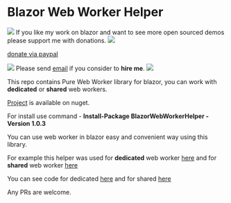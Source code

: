 # Blazor Web Worker Helper


![](https://placehold.it/15/4747d1/000000?text=+) 
If you like my work on blazor and want to see more open sourced demos please support me with donations.
![](https://placehold.it/15/4747d1/000000?text=+) 

[donate via paypal](https://www.paypal.me/VakhtangiAbashidze/50)


![](https://placehold.it/15/00e600/000000?text=+) 
Please send [email](VakhtangiAbashidze@gmail.com) if you consider to **hire me**.
![](https://placehold.it/15/00e600/000000?text=+) 


This repo contains Pure Web Worker library for blazor, you can work with **dedicated** or **shared** web workers.

[Project](https://www.nuget.org/packages/BlazorWebWorkerHelper/) is available on nuget.

For install use command - **Install-Package BlazorWebWorkerHelper -Version 1.0.3**

You can use web worker in blazor easy and convenient way using this library.


For example this helper was used for **dedicated** web worker [here](https://lupblazordemos.z13.web.core.windows.net/DedicatedWebWorkerPage)
and for **shared** web worker [here](https://lupblazordemos.z13.web.core.windows.net/SharedWebWorkerPage)


You can see code for dedicated [here](https://github.com/Lupusa87/LupusaBlazorProjects/blob/master/BlazorApp1/Pages/DedicatedWebWorkerPage.cshtml) and for shared [here](https://github.com/Lupusa87/LupusaBlazorProjects/blob/master/BlazorApp1/Pages/SharedWebWorkerPage.cshtml)

Any PRs are welcome.
